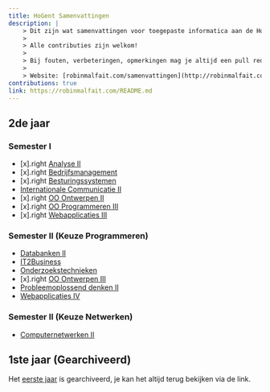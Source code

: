 ```yaml
---
title: HoGent Samenvattingen
description: |
    > Dit zijn wat samenvattingen voor toegepaste informatica aan de HoGent.
    >
    > Alle contributies zijn welkom!
    >
    > Bij fouten, verbeteringen, opmerkingen mag je altijd een pull request sturen of melden bij issues op [GitHub](https://github.com/RobinMalfait/HoGent-Samenvattingen)
    >
    > Website: [robinmalfait.com/samenvattingen](http://robinmalfait.com/samenvattingen).
contributions: true
link: https://robinmalfait.com/README.md
---
```


## 2de jaar

### Semester I

* [x].right [Analyse II](2de-jaar/semester-I/Analyse-II.md)
* [x].right [Bedrijfsmanagement](2de-jaar/semester-I/Bedrijfsmanagement.md)
* [x].right [Besturingssystemen](2de-jaar/semester-I/Besturingssystemen.md)
* [Internationale Communicatie II](2de-jaar/semester-I/Internationale-Communicatie-II.md)
* [x].right [OO Ontwerpen II](2de-jaar/semester-I/OO-Ontwerpen-II.md)
* [x].right [OO Programmeren III](2de-jaar/semester-I/OO-Programmeren-III.md)
* [x].right [Webapplicaties III](2de-jaar/semester-I/Webapplicaties-III.md)

### Semester II (Keuze Programmeren)

* [Databanken II](2de-jaar/semester-II/Databanken-II.md)
* [IT2Business](2de-jaar/semester-II/IT2Business.md)
* [Onderzoekstechnieken](2de-jaar/semester-II/Onderzoekstechnieken.md)
* [x].right [OO Ontwerpen III](2de-jaar/semester-II/OO-Ontwerpen-III.md)
* [Probleemoplossend denken II](2de-jaar/semester-II/Probleemoplossend-denken-II.md)
* [Webapplicaties IV](2de-jaar/semester-II/Webapplicaties-IV.md)

### Semester II (Keuze Netwerken)

* [Computernetwerken II](2de-jaar/semester-II/Computernetwerken-II.md)

## 1ste jaar (Gearchiveerd)

Het [eerste jaar](1ste-jaar/archive.md) is gearchiveerd, je kan het altijd terug bekijken via de link.
